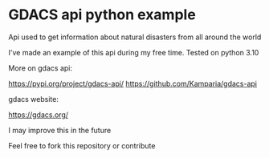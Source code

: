 # GDACS api python example

Api used to get information about natural disasters from all around the world

I've made an example of this api during my free time.
Tested on python 3.10

More on gdacs api:

https://pypi.org/project/gdacs-api/
https://github.com/Kamparia/gdacs-api

gdacs website:

https://gdacs.org/

I may improve this in the future

Feel free to fork this repository or contribute
